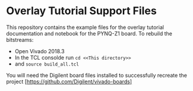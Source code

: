 # Overlay Tutorial Support Files

This repository contains the example files for the overlay tutorial
documentation and notebook for the PYNQ-Z1 board. To rebuild the bitstreams:
 * Open Vivado 2018.3
 * In the TCL consolde run `cd <<This directory>>`
 * and `source build_all.tcl`

You will need the Digilent board files installed to successfully recreate the
project [https://github.com/Digilent/vivado-boards]
